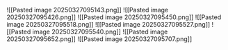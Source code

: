 ![[Pasted image 20250327095143.png]]
![[Pasted image 20250327095426.png]]
![[Pasted image 20250327095450.png]]
![[Pasted image 20250327095518.png]]
![[Pasted image 20250327095527.png]]
![[Pasted image 20250327095540.png]]
![[Pasted image 20250327095652.png]]
![[Pasted image 20250327095707.png]]

